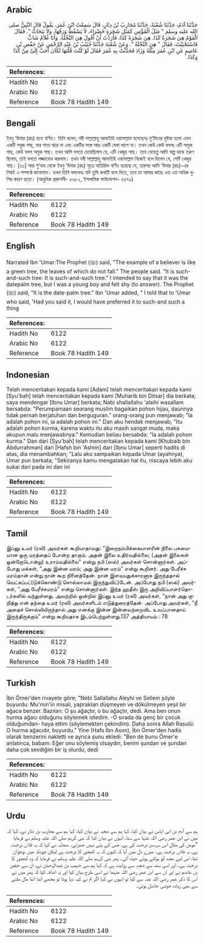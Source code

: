## Arabic


<div dir="rtl" lang="ar" style={{fontSize:'larger',backgroundColor:'#f8f9fa',padding:20}}>
حَدَّثَنَا آدَمُ، حَدَّثَنَا شُعْبَةُ، حَدَّثَنَا مُحَارِبُ بْنُ دِثَارٍ، قَالَ سَمِعْتُ ابْنَ عُمَرَ، يَقُولُ قَالَ النَّبِيُّ صلى الله عليه وسلم ‏"‏ مَثَلُ الْمُؤْمِنِ كَمَثَلِ شَجَرَةٍ خَضْرَاءَ، لاَ يَسْقُطُ وَرَقُهَا، وَلاَ يَتَحَاتُّ ‏"‏‏.‏ فَقَالَ الْقَوْمُ هِيَ شَجَرَةُ كَذَا‏.‏ هِيَ شَجَرَةُ كَذَا، فَأَرَدْتُ أَنْ أَقُولَ هِيَ النَّخْلَةُ‏.‏ وَأَنَا غُلاَمٌ شَابٌّ فَاسْتَحْيَيْتُ، فَقَالَ ‏"‏ هِيَ النَّخْلَةُ ‏"‏‏.‏ وَعَنْ شُعْبَةَ حَدَّثَنَا خُبَيْبُ بْنُ عَبْدِ الرَّحْمَنِ عَنْ حَفْصِ بْنِ عَاصِمٍ عَنِ ابْنِ عُمَرَ مِثْلَهُ وَزَادَ فَحَدَّثْتُ بِهِ عُمَرَ فَقَالَ لَوْ كُنْتَ قُلْتَهَا لَكَانَ أَحَبَّ إِلَىَّ مِنْ كَذَا وَكَذَا‏.‏
</div>
<div style={{backgroundColor:'#f8f9fa',padding:20, marginBottom: 10}}><table> <thead> <tr> <th>References:</th> <th></th> </tr> </thead> <tbody><tr><td>Hadith No</td><td>6122</td></tr><tr><td>Arabic No</td><td>6122</td></tr><tr><td>Reference</td><td>Book 78 Hadith 149</td></tr></tbody></table></div>

## Bengali


<div dir="ltr" lang="bn" style={{fontSize:'larger',backgroundColor:'#f8f9fa',padding:20}}>
ইবনু ‘উমার (রাঃ) হতে বর্ণিত। তিনি বলেন, নবী সাল্লাল্লাহু আলাইহি ওয়াসাল্লাম বলেছেনঃ মু’মিনের দৃষ্টান্ত হলো এমন একটি সবুজ গাছ, যার পাতা ঝরে না এবং একটির সঙ্গে আর একটি ঘেষা লাগে না। তখন কেউ কেউ বললঃ এটি অমুক গাছ, কেউ বলল অমুক গাছ। তখন আমি বলতে চেয়েছিলাম যে, এটি খেজুর গাছ। তবে যেহেতু আমি অল্প বয়স্ক তরুণ ছিলাম, তাই বলতে লজ্জাবোধ করলাম। তখন নবী সাল্লাল্লাহু আলাইহি ওয়াসাল্লাম নিজেই বলে দিলেন যে, সেটি খেজুর গাছ। [৬১] আর শু’বাহ থেকে ইবনু ‘উমার (রাঃ) সূত্রে অতিরিক্ত বর্ণিত হয়েছে যে, তারপর আমি ‘উমার (রাঃ)-এর নিকট এ সম্পর্কে জানালাম। তখন তিনি বললেনঃ যদি তুমি কথাটি বলে দিতে, তবে তা আমার কাছে এত এত অধিক খুশির কারণ হতো। (আধুনিক প্রকাশনী- ৫৬৮২, ইসলামিক ফাউন্ডেশন- ৫৫৭৯)
</div>
<div style={{backgroundColor:'#f8f9fa',padding:20, marginBottom: 10}}><table> <thead> <tr> <th>References:</th> <th></th> </tr> </thead> <tbody><tr><td>Hadith No</td><td>6122</td></tr><tr><td>Arabic No</td><td>6122</td></tr><tr><td>Reference</td><td>Book 78 Hadith 149</td></tr></tbody></table></div>

## English


<div dir="ltr" lang="en" style={{fontSize:'larger',backgroundColor:'#f8f9fa',padding:20}}>
Narrated Ibn 'Umar:The Prophet (ﷺ) said, "The example of a believer is like a green tree, the leaves of which do not fall." The people said. "It is such-and-such tree: It is such-and-such tree." I intended to say that it was the datepalm tree, but I was a young boy and felt shy (to answer). The Prophet (ﷺ) said, "It is the date-palm tree." Ibn 'Umar added, " I told that to 'Umar who said, 'Had you said it, I would have preferred it to such-and such a thing
</div>
<div style={{backgroundColor:'#f8f9fa',padding:20, marginBottom: 10}}><table> <thead> <tr> <th>References:</th> <th></th> </tr> </thead> <tbody><tr><td>Hadith No</td><td>6122</td></tr><tr><td>Arabic No</td><td>6122</td></tr><tr><td>Reference</td><td>Book 78 Hadith 149</td></tr></tbody></table></div>

## Indonesian


<div dir="ltr" lang="id" style={{fontSize:'larger',backgroundColor:'#f8f9fa',padding:20}}>
Telah menceritakan kepada kami [Adam] telah menceritakan kepada kami [Syu'bah] telah menceritakan kepada kami [Muharib bin Ditsar] dia berkata; saya mendengar [Ibnu Umar] berkata; Nabi shallallahu 'alaihi wasallam bersabda: "Perumpamaan seorang muslim bagaikan pohon hijau, daunnya tidak pernah berjatuhan dan berguguran." orang-orang pun menjawab; "Ia adalah pohon ini, ia adalah pohon ini." Dan aku hendak menjawab; "Itu adalah pohon kurma, karena waktu itu aku masih sangat muda, maka akupun malu menjawabnya." Kemudian beliau bersabda: "Ia adalah pohon kurma." Dan dari [Syu'bah] telah menceritakan kepada kami [Khubaib bin Abdurrahman] dari [Hafsh bin 'Ashim] dari [Ibnu Umar] seperti hadits di atas, dia menambahkan; "Lalu aku sampaikan kepada Umar (ayahnya), Umar pun berkata; "Sekiranya kamu mengatakan hal itu, niscaya lebih aku sukai dari pada ini dan ini
</div>
<div style={{backgroundColor:'#f8f9fa',padding:20, marginBottom: 10}}><table> <thead> <tr> <th>References:</th> <th></th> </tr> </thead> <tbody><tr><td>Hadith No</td><td>6122</td></tr><tr><td>Arabic No</td><td>6122</td></tr><tr><td>Reference</td><td>Book 78 Hadith 149</td></tr></tbody></table></div>

## Tamil


<div dir="ltr" lang="ta" style={{fontSize:'larger',backgroundColor:'#f8f9fa',padding:20}}>
இப்னு உமர் (ரலி) அவர்கள் கூறியாதாவது: “இறைநம்பிக்கையாளரின் நிலை பசுமையான ஒரு மரத்தைப் போன்ற தாகும். அதன் இலை உதிர்வதில்லை; (அதன் இலைகள் ஒன்றோடொன்று) உராய்வதில்லை” என்று நபி (ஸல்) அவர்கள் சொன்னார்கள். அப்போது மக்கள், “அது இன்ன மரம்; அது இன்ன மரம்” என்று கூறினர். அது பேரீச்ச மரம்தான் என்று நான் கூற நினைத்தேன். நான் இளவயதுக்காரனாக இருந்ததால் வெட்கப்பட்(டுக்கொண்டு சொல்லாமல் இருந்துவிட்)டேன். அப்போது நபி (ஸல்) அவர்கள், “அது பேரீச்சமரம்” என்று சொன்னார்கள். இந்த ஹதீஸ் இரு அறிவிப்பாளர்தொடர்களில் வந்துள்ளது. அவற்றில் ஒன்றில் இப்னு உமர் (ரலி) அவர்கள், “நான் அது குறித்து என் தந்தை உமர் (ரலி) அவர்களிடம் எடுத்துரைத்தேன். அப்போது அவர்கள், “நீ அதைச் சொல்லியிருந்தால் அது எனக்கு இன்ன இன்னவற்றைவிட உவப்பானதாய் இருந்திருக்கும்” என்று கூறியதாக இடம்பெற்றுள்ளது.137 அத்தியாயம் : 78
</div>
<div style={{backgroundColor:'#f8f9fa',padding:20, marginBottom: 10}}><table> <thead> <tr> <th>References:</th> <th></th> </tr> </thead> <tbody><tr><td>Hadith No</td><td>6122</td></tr><tr><td>Arabic No</td><td>6122</td></tr><tr><td>Reference</td><td>Book 78 Hadith 149</td></tr></tbody></table></div>

## Turkish


<div dir="ltr" lang="tr" style={{fontSize:'larger',backgroundColor:'#f8f9fa',padding:20}}>
İbn Ömer'den rivayete göre; "Nebi Sallallahu Aleyhi ve Sellem şöyle buyurdu: Mu'min'in misali, yaprakları düşmeyen ve dökülmeyen yeşil bir ağaca benzer. Bazıları: O şu ağaçtır, o bu ağaçtır, dedi. Ama ben onun hurma ağacı olduğunu söylemek istedim. -O sırada da genç bir çocuk olduğumdan- haya ettim (söylemekten çekindim). Daha sonra Allah Rasulü: O hurma ağacıdır, buyurdu." Yine (Hafs İbn Asım), İbn Ömer'den hadis olarak benzerini nakletti ve ayrıca şunu ekledi: "Ben de bunu Ömer'e anlatınca, babam: Eğer onu söylemiş olsaydın, benim şundan ve şundan daha çok sevdiğim bir iş olurdu, dedi
</div>
<div style={{backgroundColor:'#f8f9fa',padding:20, marginBottom: 10}}><table> <thead> <tr> <th>References:</th> <th></th> </tr> </thead> <tbody><tr><td>Hadith No</td><td>6122</td></tr><tr><td>Arabic No</td><td>6122</td></tr><tr><td>Reference</td><td>Book 78 Hadith 149</td></tr></tbody></table></div>

## Urdu


<div dir="rtl" lang="ur" style={{fontSize:'larger',backgroundColor:'#f8f9fa',padding:20}}>
ہم سے آدم بن ابی ایاس نے بیان کیا، کہا ہم سے شعبہ نے بیان کیا، کہا ہم سے محارب بن دثار نے، کہا کہ میں نے ابن عمر رضی اللہ عنہا سے سنا، انہوں نے بیان کیا کہ نبی کریم صلی اللہ علیہ وسلم نے فرمایا ”مومن کی مثال اس سرسبز درخت کی ہے، جس کے پتے نہیں جھڑتے۔ صحابہ نے کہا کہ یہ فلاں درخت ہے، یہ فلاں درخت ہے۔ میرے دل میں آیا کہ کہوں کہ یہ کھجور کا درخت ہے لیکن چونکہ میں نوجوان تھا، اس لیے مجھ کو بولتے ہوئے حیاء آئی۔ پھر نبی کریم صلی اللہ علیہ وسلم نے فرمایا کہ وہ کھجور کا درخت ہے۔ اور اسی سند سے شعبہ سے روایت ہے کہ کہا ہم سے خبیب بن عبدالرحمٰن نے، ان سے حفص بن عاصم نے اور ان سے ابن عمر رضی اللہ عنہما نے اسی طرح بیان کیا اور یہ اضافہ کیا کہ پھر میں نے اس کا ذکر عمر رضی اللہ عنہ سے کیا تو انہوں نے کہا اگر تم نے کہہ دیا ہوتا تو مجھے اتنا اتنا مال ملنے سے بھی زیادہ خوشی حاصل ہوتی۔
</div>
<div style={{backgroundColor:'#f8f9fa',padding:20, marginBottom: 10}}><table> <thead> <tr> <th>References:</th> <th></th> </tr> </thead> <tbody><tr><td>Hadith No</td><td>6122</td></tr><tr><td>Arabic No</td><td>6122</td></tr><tr><td>Reference</td><td>Book 78 Hadith 149</td></tr></tbody></table></div>